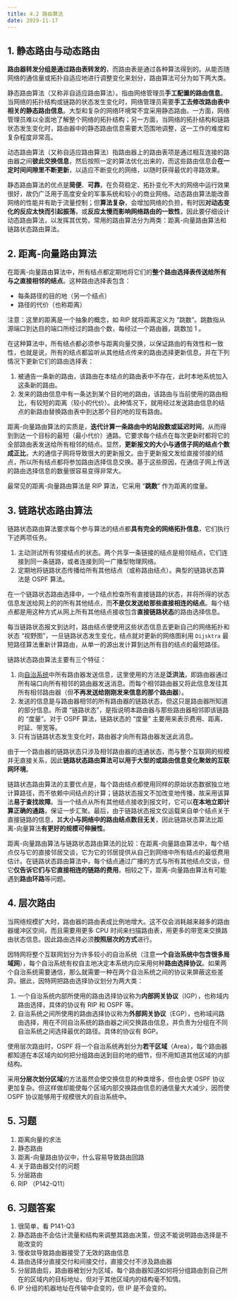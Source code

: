 ```yaml
---
title: 4.2 路由算法
date: 2019-11-17
---
```


## 1. 静态路由与动态路由

**路由器转发分组是通过路由表转发的**，而路由表是通过各种算法得到的。从能否随网络的通信量或拓扑自适应地进行调整变化来划分，路由算法可分为如下两大类。

静态路由算法（又称非自适应路由算法）。指由网络管理员**手工配置的路由信息**。当网络的拓扑结构或链路的状态发生变化时，网络管理员需要**手工去修改路由表中相关的静态路由信息**。大型和复杂的网络环境常不宜采用静态路由。一方面，网络管理员难以全面地了解整个网络的拓扑结构；另一方面，当网络的拓扑结构和链路状态发生变化时，路由器中的静态路由信息需要大范围地调整，这一工作的难度和复杂程度非常高。

动态路由算法（又称自适应路由算法）指路由器上的路由表项是通过相互连接的路由器之间**彼此交换信息**，然后按照一定的算法优化出来的，而这些路由信息会**在一定时间间隙里不断更新**，以适应不断变化的网络，以随时获得最优的寻路效果。

静态路由算法的优点是**简便**、**可靠**，在负荷稳定、拓扑变化不大的网络中运行效果很好，故仍广泛用于高度安全的军事系统和较小的商业网络。动态路由算法能改善网络的性能并有助于流量控制；但**算法复杂**，会增加网络的负担，有时因**对动态变化的反应太快而引起振荡**，或**反应太慢而影响网络路由的一致性**，因此要仔细设计动态路由算法，以发挥其优势。常用的路由算法分为两类：距离-向量路由算法和链路状态路由算法。

## 2. 距离-向量路由算法

在距离-向量路由算法中，所有结点都定期地将它们的**整个路由选择表传送给所有与之直接相邻的结点**。这种路由选择表包含：

- 每条路径的目的地（另一个结点）
- 路径的代价（也称距离）

注意：这里的距离是一个抽象的概念，如 RIP 就将距离定义为 “跳数”。跳数指从源端口到达目的端口所经过的路由个数，每经过一个路由器，跳数加 1 。

在这种算法中，所有结点都必须参与距离向量交换，以保证路由的有效性和一致性，也就是说，所有的结点都监听从其他结点传来的路由选择更新信息，并在下列情况下更新它们的路由选择表：

1. 被通告一条新的路由，该路由在本结点的路由表中不存在，此时本地系统加入这条新的路由。
2. 发来的路由信息中有一条达到某个目的地的路由，该路由与当前使用的路由相比，有较短的距离（较小的代价）。此种情况下，就用经过发送路由信息的结点的新路由替换路由表中到达那个目的地的现有路由。

距离-向量路由算法的实质是，**迭代计算一条路由中的站段数或延迟时间**，从而得到到达一个目标的最短（最小代价）通路。它要求每个结点在每次更新时都将它的全部路由表发送给所有相邻的结点。显然，**更新报文的大小与通信子网的结点个数成正比**，大的通信子网将导致很大的更新报文。由于更新报文发给直接邻接的结点，所以所有结点都将参加路由选择信息交换。基于这些原因，在通信子网上传送的路由选择信息的数量很容易变得非常大。

最常见的距离-向量路由算法是 RIP 算法，它采用 “**跳数**” 作为距离的度量。

## 3. 链路状态路由算法

链路状态路由算法要求每个参与算法的结点都**具有完全的网络拓扑信息**，它们执行下述两项任务。

1. 主动测试所有邻接结点的状态。两个共享一条链接的结点是相邻结点，它们连接到同一条链路，或者连接到同一广播型物理网络。
2. 定期地将链路状态传播给所有其他结点（或称路由结点）。典型的链路状态算法是 OSPF 算法。

在一个链路状态路由选择中，一个结点检查所有直接链路的状态，并将所得的状态信息发送给网上的的所有其他结点，而**不是仅发送给那些直接相连的结点**。每个结点都是用这种方式从网上所有其他结点接收包含**直接链路状态**的路由选择信息。

每当链路状态报文到达时，路由结点便使用这些状态信息去更新自己的网络拓扑和状态 “视野图”，一旦链路状态发生变化，结点就对更新的网络图利用 `Dijsktra` 最短路径算法重新计算路由，从单一的源出发计算到达所有目的结点的最短路径。

链路状态路由算法主要有三个特征：

1.  向[自治系统](#4-层次路由)中所有路由器发送信息，这里使用的方法是**泛洪法**，即路由器通过所有端口向所有相邻的路由器发送消息。而每个相邻路由器又将此信息发往其所有相邻路由器（但**不再发送给刚刚发来信息的那个路由器**）。
2. 发送的信息是与路由器相邻的所有路由器的链路状态，但这只是路由器所知道的部分信息。所谓 “链路状态”，是指说明本路由器与那些路由器相邻即该链路的 “度量”。对于 OSPF 算法，链路状态的 “度量” 主要用来表示费用、距离、时延、带宽等。
3. 只有当链路状态发生变化时，路由器才向所有路由器发送此消息。

由于一个路由器的链路状态只涉及相邻路由器的连通状态，而与整个互联网的规模并无直接关系，因此**链路状态路由算法可以用于大型的或路由信息变化聚敛的互联网环境**。

链路状态路由算法的主要优点是，每个路由结点都使用同样的原始状态数据独立地计算路径，而不依赖中间结点的计算；链路状态报文不加改变地传播，故采用该算法**易于查找故障**。当一个结点从所有其他结点接收到报文时，它可以**在本地立即计算正确的通路**，保证一步汇聚。最后，由于链路状态报文仅运载来自单个结点关于直接链路的信息，其**大小与网络中的路由结点数目无关**，因此链路状态算法比距离-向量算法**有更好的规模可伸展性**。

距离-向量路由算法与链路状态路由算法的比较：在距离-向量路由算法中，每个结点仅与它的直接邻居交谈，它为它的邻居提供从自己到网络中所有结点的最低费用估计。在链路状态路由算法中，每个结点通过广播的方式与所有其他结点交谈，但它**仅告诉它们与它直接相连的链路的费用**。相较之下，距离-向量路由算法有可能遇到**路由环路**等问题。

## 4. 层次路由

当网络规模扩大时，路由器的路由表成比例地增大。这不仅会消耗越来越多的路由器缓冲区空间，而且需要用更多 CPU 时间来扫描路由表，用更多的带宽来交换路由状态信息。因此路由选择必须**按照层次的方式**进行。

因特网将整个互联网划分为许多较小的自治系统（注意**一个自治系统中包含很多局域网**），每个自治系统有权自主地决定本系统内应采用何种**路由选择协议**。如果两个自治系统需要通信，那么就需要一种在两个自治系统之间的协议来屏蔽这些差异。据此，因特网把路由选择协议划分为两大类：

1. 一个自治系统内部所使用的路由选择协议称为**内部网关协议**（IGP），也称域内路由选择，具体的协议有 RIP 和 OSPF 等。
2. 自治系统之间所使用的路由选择协议称为**外部网关协议**（EGP），也称域间路由选择，用在不同自治系统的路由器之间交换路由信息，并负责为分组在不同自治系统之间选择最优的路径。具体的协议有 BGP。

使用层次路由时，OSPF 将一个自治系统再划分为**若干区域**（Area），每个路由器都知道在本区域内如何把分组路由送到目的地的细节，但不用知道其他区域的内部结构。

采用**分层次划分区域**的方法虽然会使交换信息的种类增多，但也会使 OSPF 协议更加复杂。但这样做却能使每个区域内部交换路由信息的通信量大大减少，因而使 OSPF 协议能够用于规模很大的自治系统中。

## 5. 习题

1. 距离向量的求法
2. 静态路由
3. 距离-向量路由协议中，什么容易导致路由回路
4. 关于路由器交付的问题
5. 分层路由
6. RIP （P142-Q11）

## 6. 习题答案

1. 很简单，看 P141-Q3
2. 静态路由不会估计流量和结构来调整其路由决策，但这不能说明路由选择是不能改变的
3. 慢收敛导致路由器接受了无效的路由信息
4. 路由选择分直接交付和间接交付，直接交付不涉及路由器
5. 分层路由后，路由器被划分为区域，每个路由器知道如何将分组路由到自己所在的区域内的目标地址，但对于其他区域内的结构毫不知情。
6. IP 分组的机器地址在传输中会变的，但 IP 是不会变的。
